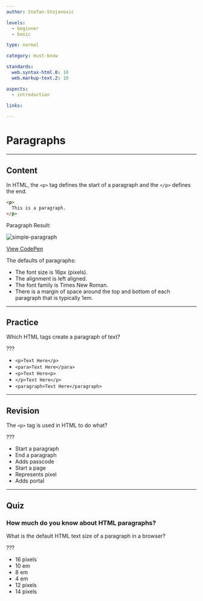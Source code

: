 ```yaml
---
author: Stefan-Stojanovic

levels:
  - beginner
  - basic

type: normal

category: must-know

standards:
  web.syntax-html.0: 10
  web.markup-text.2: 10

aspects:
  - introduction

links:

---
```

# Paragraphs
---
## Content

In HTML, the `<p>` tag defines the start of a paragraph and the `</p>` defines the end.

```html
<p>
  This is a paragraph.
</p>
```

Paragraph Result:

![simple-paragraph](https://img.enkipro.com/fc89aeacc3f0f0509c4fc06684f30a05.png)

[View CodePen](https://codepen.io/enkidevs/pen/gjMMdo)

The defaults of paragraphs:

* The font size is 16px (pixels).
* The alignment is left aligned.
* The font family is Times New Roman.
* There is a margin of space around the top and bottom of each paragraph that is typically 1em.

---
## Practice

Which HTML tags create a paragraph of text?

???

* `<p>Text Here</p>`
* `<para>Text Here</para>`
* `<p>Text Here<p>`
* `</p>Text Here</p>`
* `<paragraph>Text Here</paragraph>`

---
## Revision

The `<p>` tag is used in HTML to do what?

???

* Start a paragraph
* End a paragraph
* Adds passcode
* Start a page
* Represents pixel
* Adds portal

---
## Quiz

### How much do you know about HTML paragraphs?

What is the default HTML text size of a paragraph in a browser?

???

* 16 pixels
* 10 em
* 8 em
* 4 em
* 12 pixels
* 14 pixels
